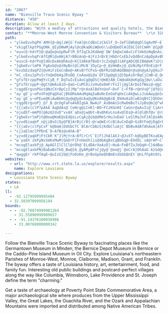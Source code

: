 ```yaml
---
id: "2067"
name: "Bienville Trace Scenic Byway "
distance: "450"
duration: Allow at least 2 days.
description: "With a medley of attractions and quality hotels, the Bienville Trace Scenic Byway  in northeast Louisiana will have a menu sure to satisfy your vacation cravings."
contact: "**Monroe-West Monroe Convention & Visitors Bureau**  \r\n 318-387-5691  \r\n\r\n"
path:
  - "ylkeEvvhqPH`AMX{@~@q[zW{G`FoAl@cCdBsCzCkGlF_O~JeFlEWh@qDlSqAvMF~E`@rFtAbIpDv^?vBu@|KEzLJfMCpKPjd@FdBh@`Ch@rAzNt[\\lAT`BBxCSdCaBtJaA~D{GdS[lBWjCBjCRzCx@rFRlDt@vb@BhBGlDe@lHB|B`ApG|A~HbBzErHhQx@~Bl@lCZvBXnE?xEeAzRg@hFsEhN_AdE_E|T]rC?rBTdEVfAT`DCdBoAhP_@jCqA`Gk@lG]`GqApPgBpLyDvXsCjWy@~CgJpUqDbKo@rCYjC_AzPD`B\\~CdAhGErCy@hQwCnZHhNGrCYpCmNbm@sBjIe@fC?lB^hYIhEu@fIMrEl@`Ou@fm@CvIJ~Ap@|ClIdQv@vChGra@T~ClAzc@lEld@d@xBvInYnKjYhC~FvHfKhAtB|BlHlAtEJjA?tOBrBJjAvF~UtA~HbBfLBnACnKEpBYrCc@~@{A|I]jERrF~@bt@CrFeB`Oe@tFIjBh@`I~BrSBlEc@jGeBrH{D~RoAlLc@fHaAlICtEpApYb@hOEn@BzCgFda@eA`KClANzCbAtND|HiB|i@aFvlAWfE[`JQlAgD|l@}@|F{CnMqUf}@k@bBYfB}V~`A_@dB}@zJeApeAOfGmB~`B_BxdAeArQmArYcC|_@y@bJkIdj@oAvScAtR}CpYm@lJeBtpA[~^Dp@|CbPpLfq@?nFIlCWrBuE|W_AtGsB`T}BnXiDjRWlCGpDBtEJjDrBhPDtAi@hTu@jJ?pFrBtMxAdGxAzLlDdUPpLAtr@]fFu@fAo@f@x@pCnCjOhExJ|@lCVlABlAG~Fs@p[Q`N`Nj@d`@z@y@dj@CbHX|@|AhD~DxFfGxJ`HbHlFrH|@~A~ClHnC|FvBpDdO|SfGhMhJnSzOja@d@~BTrWhArXLhJSbFcCzXO~D@rXFjGIrc@Hj\\fHho@TlEOjDU`C_Qzp@kDbMi@jAa@r@}AvA_V|K}BvAsAzAq@~A_@vAiJvi@i@rE{@jEgAnHUrBA`Cp@`XFrIMvDOvA}Mlg@oD`OyH~XqBdKcDxTi@fCeAvDaE`JuLpUaBxBoKfLiBlCcAjBUx@w@zDiDdVIrAH`G^jI"
  - "skigElkptPGgONk_@IyDNwMjAyl@c@ka@GiW@oG\\uDd@eDlA{EbC{GtCmHh`@{p@hPiXtHmIlPcQd[sb@bWq^`J{LbBkCpIwWlAaEx@mDd@sDrAyX~@wFxAgEhA{BbP}SfBeE`AaDd@qEDwQAw|@QafAeBsUa@wHG_Md@mGj@}Dz@wEbC}IjMo`@t@oGRsEG_B{@mGwVou@wNmg@eDcPGeEd@wFfByHpMkXlAgD^kBvMotA`@sFMqF{J}w@Ky[dBoTbC}URyEDgJ^}DReA~Rcs@dBgIR}D?cCOqDyDii@i@mCsAiEgCgEk@yBe@cDImIHcPCkh@Jqs@PeBZmApAeCjAqBbCuCvBkBx@e@nBwBz@_BrAmDNk@RgOCaLd]e@xRB?eHX{OhBiIpKyW^eAr@eDrDmb@lBoXd@uErCsNbh@aqBj\\uw@vCcI~BgLhAq\\VsE~E{dB`E}hAhC_bArCkv@tAkh@bC{s@XcQj@wRvBkYbCaU|A}P|@sHv@aDlBkFbDmHvEwIvM}T`Zki@tPw\\jWsc@nW_f@pc@ww@|FgJ|h@s`Ax@eBh@yAx@{ENeCDmd@HaC~@sI|E{Q|@_EJcCEmGMeBmM_f@oKmh@ev@qiD_@iESqIHgDxCgj@~IukB`@aIb@kEnAgFxB{EfBwBrAmAxkAcu@~OsJxGoE|BmBlBqBlCyDzBuEtBeHxF_[tIyf@xTurAnCgMvEkQfn@auBrAmGlCoPj@}AtJ{G|@y@N[Be@WwB}F|@gEDiEk@gDkAyBoAsAqAkNkQiAwBm@_BsKq[cAiDq^i|AqBsG_BkEmC{FyAoCsFeIi]_b@yGuHwHaK"
  - "euvcE~hdrP}@~@a@x@uGpRwFlM_DfIqCbJKdAm@`OW`Em@xCmAxCcFlHkOzNqBnAsJ~EyRnMcAdAcAzBiHrT}@bDIjA?fAr@dJ^nLV~DVnBr@jChUlg@lAxEdQ~|@dA~CpCtFt@|BlAhGl@fDPdCUtL?xDN`DTlFXvB\\nAd@pArAxBrUdXhBfChBrEfDrM~@`CbApArCtBdB`BhBjClAxCrAxEJx@BtA_@lCm@vAyB`E}BdCqCrBoIdEgCrBiBzBaKvRmBlFoAjEs@tCa@lDM|CIxOa@dF]lBi@jByE|L}@lD_@jDYtJ_@xDmAfEsHnReA~DcB|HcA~CyBrDeKlL_C|D}@xBa@~AgChNs@xByAdDsEdGma@hf@uBbDs@zAiAjDcCdLy@lCsAjCyErG}AlC_W`n@yAlC{CvCcN~JgDtBmCfAeuBzn@yDhBmDxBoAdAsAxAa{@ljAyD`GiA|DyP~{@YdA"
  - "ylkeEvvhqPrAfC@Rl@xAHjA?rBNzAn@~A|FzJrBrE|HbOrCxEbJvQdBnCzApDpAvBhCdC~Ad@jFBtRcAlBDrGzDvBlBlCbIz@xDHhBs@bJ?lCu@nVdBDvHlAhNfA|x@XpOApALn@R|h@zW|UtMpvAjy@|FxCbCj@~m@tGhBXvHzB|EdCxi@h`@fRbKjElC~GtIp[bb@fR|W~ArEz@C\\JzN`PrAdArCtA|Z`K|B^jNdApDf@~v@zTl@FhWu@fFLxOlArELjn@j@xAEbF@`[b@xAVtm@vRzy@d\\dFfBbAf@t@h@rAxA`N~VfEfHxAxArBpAfFnB|B\\|]`C`A?nIm@fADbCx@|Ed@hDFrD\\fCf@hFCpB]zAiAtLaCrAQ|DVbBfA`F~D~BfChClF|@xGrCtGx@~CCdDs@pEArAVjCzCrLXfCCzAUjCsBzHW~AH~V\\jBdA`CnAbBvBrAlCJlHIbCR`EpA|HfF`Gv@rJn@bBVfFlA`IdDdHlBzGlDhA`@`APnDMt@@j@Nz@ZxC`CnGpD~WxIpBLj@CjAUpAw@xFmFxJaLtEaHpEcI|@_AxCgBrR_I~@YbCQd_@~@fG^|ErAbCpB~AlBbBrD`EdOtArD|AhD~D`GzBzF`ApBrD|FbC~BbDrBrAj@xBd@pIfA`DCtEg@jDQhUHfFKlYArDFlEXxMjApAZdEfBpaAxk@rOlJfB~A|@rAx@tCb@jD"
  - "euvcE~hdrPx@]dOcDxAk@hAs@~K{IdAkAfBoDrJcZx@gDJiAFgAD{QE{Bm@eK?iD|@gOj@oGh@yB`AsBrIyLfBoClJaSp@eApBuAfGwA|BsAtAaBxK{OtAmAxA}@xBg@hNm@|Fs@~b@gNbC{@~BkA`DmCtS{UpDgFhU__@bBmBx@e@xBm@jM_ArB_@|B_Ax@y@vIyKbEcHtIaPdAsAdMiLx@cAn@mA~@mCzYsfAnA{BhAqA~P}QhBeAnCy@fToFvB]lBJzc@tIv@FdBApHgAn_@yGzCgApFsC|B}@bAM`Lm@bBQv@YfBw@ld@kX`JcH~RsLn@s@x@yAlB{F`@_AbAsAr@k@|By@lXaGnC_AzA_ApAyAxJqNzAkBtAy@|OmFdBwAnK{KbVqJlT{HxAq@t@m@bCeD~MkUbAqCxFaSdEoJtEiHdKuNRe@`@yA\\yBbDeXb@yAt@}@hd@sa@~AaBhAkBpGaQpB{FRgAdAoURmBd@gBpAeClKwNf@cAb@gAxAsHd@eAvAyBhIiKbFsF`AoA`Pi\\bC{DdNiSl@w@dB{AfFcCbBcAdAcBb@gB"
  - "}gbeEvrlmPA`FgAxb@s@zNyBnl@[zMcN`}DyCp~@_@zHmBxj@_@zNiRptFOnEi@rF_@zFsElrA]fGK`HR~EIhDwE~qAiBtl@yOluEgJttCsAh\\yRhaG}@pVo@pDOfBHx@d@~AEfDi@fO_AhQoNvfE}AnPa@`LYtJ?nJEpCyAd]eAjd@wGvrBqE~qAc@bPsAv][dC}@rE_B|GYlBO|D{Lb~DI`FHjE^hELvDCtBoBlk@]fC_@fBcAjD_BdDwkBdaDqr@llAsAfDcA~DWxBa@rFy@zPcEhq@E`BMzKK`q@Np_@YnB_BrH}d@jjBkUh}@c@tF]hJa@vRS~Cg@rDm@xC}FtOkAzD_ApFsBpQEpBDhDnC|c@zDd]bCjRp@lC|@xAVx@g@hAlDtNfIr^~AxFzEhL\\xA@jAIr@oB|HSnAyArWy@lLWlHgApNY~HCzEVpDjBnOLzC]rI_BhNK`DJ~ARdAlHnTfDtJt@zAfErMNd@CXd@fBbDtJLdAA~BeOfs@m@nGGzDBdBXtC^dCbBxEtJbQjLtTlKjR~AdCpXjf@fBtDtMvUnBbErNxVnBlErJlPf@`BhDxF"
  - "kvzbEzdaqPZ{@vHiFzEeCnBe@~AKvB?fCPxG~@bFRzGQhAQdBm@r@s@n@yAJy@XuJVeAj@kAlCcD|DyDnAeBbD{HbAkBjAs@zFgClCm@hBKbA?nQtBxAAxAMfWaHjBs@dHgFnK}GzAcBlC}Dx@aAn@_@rBy@rBk@jHa@`KyD~EmAvAKhADhEfAlAFpJoArDyAlEsD`FmGdTq`@t@mA|AeB|EsD`GyDzDaBvRaHrAq@bAaArCyEbA{Bd@gCb@_Hh@sEn@gDx@wB`@m@zPoP`LiU~BsDlUqSb@[`A]z`AnpArBhBbQpMtJ`IjR`NjR`HtLfHr@j@~@fAnItNt@xAb@vARlFC|JWpUh@dLFtDGlj@pQzAx@AfBm@bAcAhBiC`EgH~LiVr@_A`Ay@pCsApI{BbE}@vAKjIM`Da@bQkFpAm@l@k@`BsCpA_Dp@yCfBqUZgCZ{@hAqBdEkEjCyAlE{AjBy@nCmB`BaBt@kBNwAHiEf@wCrDwGnBiBdA[`AKvBErC^jGPrH@jMYxASrBw@jBsAhXwYjBiCp@cBZyApEa`@r@_EnAgFjA_DhDaGhMkSpA_Bp@e@~BgApAWhKy@~DDhO`AvCDpAShA_@rGsDnCgAlNsD|Eg@j]yA|C?xCd@hMlC"
  - "ml_cExu}pPvIcYn@oDbAgJRsD@_CoAao@i@a`@T{Gp@gGj@}DpAiDrBqCjCmB~@_@dNeC~z@cXbIoCdAS~AQrD?n]d@xBEtOm@fCk@xAw@xAmAnBoDnj@izAn@kB`@mBHmA?wB~v@{H`BUxFmBtLkFlEmAd^gIrBm@t@_@zNiOfB}B`MwPvFyJfBcE|Kw_@lBaGt@cBdHiLtBuC`FgEdJ{PtA}Btv@kbAzF}GbCqBvBsAjCmAlDkAbDm@dKmA~A?pOfA~DG|Fm@hD}@fRaHzCy@lUmDdNgDjE]fDDdBPzAf@xLdHpB`AvB\\bCK|@Sz@c@nJ}GrDkBpWuKfF_BtGgAjEWrCA~Z`@bBK`Ba@zAs@v@k@nOcOfTyQnC{CjIoLfPkSjBoC~@oCfGc^x@sCpHkTb@yCFkAGaEHkAb@gBf@_Ap@s@xAm@bGg@|Bk@xQaKfBeAdB{AbLgMjCw@`KSpAMj@SvPgMtAy@`B_@|@?xBXnH~AnDFrHStDb@~CtAzHxFtAr@xD~@|BLnM?xFMhVeDp[gDhCe@`By@jBmBpAsB`Q}]x@gApBwBpSoOlBoBjC_ElF{JjDeD`DaBf@a@tAeD"
  - "gfsfErzppPm@YcCyB_F_DqTwIcEiAoCg@qDS{r@mB}AW_Cm@oAk@oKgGgj@w\\aOuI}CsCaEgHwk@miA}EaKsY{y@sDaL}B{FwCgEiCgCmFaCyBk@qImAmE_BgDkCiCaDkKiRmCkCoAy@iDcAmWcEc@DmHeBcT{DwB_A}A_A_BaBaAgBmAsCi@eCMmCFuF^aOdAcVvCwZTmEEyEmA}SAmBdAcVIkAG_Ag@_CiF_L}@eCe@kB[mDmAuGs@oJCe]"
  - "gfsfErzppP~@gCt@mAvAiD~@aG~CuMlDiJzHuOvDmFrFsIlj@glArDoIfWai@~@gC|@qG~@uLrAcMX}@xCgFh@oAp@mEzAa_At@uh@AuB]sFiQ_yAR}BdBsCrA_FHcKS{W~AiKxA_HZ{BBkE[aI_A_HoA{FgF_RSqAIsCVqCn@gCn@mAnDyEbAsBrCwNhAmISaCk@sBgBsD{@kAyAuCwBkDa@aBDwBhAgCrAk@|}@e[rA_AvCgC}BsBgDsD_MuNwp@}w@Ys@E_@DkKeAGJoJmj@RoFlEiJ~G}BnDoD~GcAfAsAd@u@FkD?oGUsB]aFkBeX{L_Cy@iEOuN@sDV}DfAcD`CeArBqEdGcBx@cT`@iETsCt@wBx@_EvCyM|OmDnF[r@eF~HiGhKiBxAe]rUac@`YgBxAsEjCmBl@_BPsx@zDmBR_B^cBp@yAfAqAvAoRlZyApBkHvLyFfIcHxKu@lBg@jB]lDWnFcB|@mEtAmEvBgFbDmBv@sCr@_CLwWJcDyCiBgAiMB"
  - "cqgdErgvoPGxt@NzCXrBpCzI|Mp^r@rAxAlBdYnUxF~DvF`C~FfB~r@nVv@^j@f@|@bBX|@RdCc@`Ks@xEsA~E[`@aAp@iGtCqJpD_DnCgCdB{FtBy@hBe@`BIr@ErGe@veAJz@`GhLx@vBj@lCHdBF`CaC`SOzBDxAvE|P~Kb]x@~AlLpOcBpAwGlBq@\\aA|@KnACrARzE?rC_@lBY`@w@x@mAb@{FfAqK|A}d@t@sXfAaIAwHeAgCEiDHwFl@uNhCaG|A}BdAe@`@"
  - "ay`gE`y~oPoVFe@Fq@XaCjBkDReAAuMqAqIwBoNcEeOaFqHsCcAk@wLsJsbAwy@oSoPsE{BgG}Bu^aMmFyB}BmAmEcD_AeA{u@qdA}BqBaFoCiBa@cF]qDJqLrAmCP}D?kI]qb@gJ}hAcWkO{Bw]{C{TyB_EcA_LyE_V}M{HsD{D_AgGaA{UeDqJgC_^cLsB]cE_@gEBiCNue@`IwEb@iEOaTwC}B`@oBl@cDvBso@lf@uBnBoBpCkEfH_e@px@yAvDc@fB[rC}@jK_@jJEdZIdE]lDiAzD_MpXwArD_BxCcBvBqBfBgBx@{C~@mEt@kFj@wO`CmTdEuRlE_IzBeB~@mX~PgI`Eim@vR{SlHeE~BqEhDyi@dd@iDrByElB_NfEiBd@}Fd@obAfEaJd@mCXiQ`EqwAh^aGrAqFf@"
  - "ay`gE`y~oPEue@KiAwBkHc@y@q@y@cAa@y@KoAk@gBiB_DkHoAiD[wBJqBtC}QhOey@rAkGbVqw@d@aBXsCHsCM}VV}\\n@kh@d@wl@D}VRkXEyHJ{Vi@}H}EcYe@aGGqDNwGtFq_A?iBOiCWkCiA{E_DyHwLeTqV}_@a@eAs@_DMgAAmAHgD\\eCxJwW|Tuk@j@eNlSsdDrDee@b@aFtBgOlAaG~AgKfDwP^sCTaDHeEOuNuOqzGWcMKoPyCaoNA}c@RoPzBip@x@_\\DsEc@eI_AcGkR}|@}}DgzQiAqCoDqFwa@yj@oCgDoE_Eoy@yh@eB{AiBqBuD{GkWgj@mBaG_@eBu@gFYeFeEukAW{BiAsE_@iAkBgDqNuOyEmEmEcCia@gSmIsEaf@}YcYoQmCcCaLyNy@yAoAsDcC_SgHst@IaGNuCAeE}B}YqAuMMgDGgEEe_@OaPIec@B_GMiIL{Ld@aGbCcU^yFDcHEaTcBcuA?kChBqUX}O?q^iAqc@Rw~ACm`@F{IbC_f@rG_hApMw~BhCyh@jFw{@hSqsD"
  - "cqgdErgvoP}_@?_B_@cOgFaFoAkBIgGA_NwAiF_AsBmAsScRwDmBsTsJyBs@m|@^wEXmC?yDAsBWoAYiAg@iAXwB@_p@yBuCHIQu@K_P_@_CYcHsCwPiISQUeAe@oKMaAc@mBe@wAY{@uAiC}@aAy@{@kCwA}Ag@yACeOJkEEkh@sDaB_@eBs@}@u@yAkBmAmCuX{x@iL_\\{CgE{GsI}EgEqCsB_D_BcSyGwBg@yRyAkb@aHmBSmJEsg@CmAMeAo@QUk@gBO_ATuh@MyBg@sA_d@gf@{D_Fq`A{rA{]{h@aHsKy@aBOi@E{@?qDDkvCHmK"
  - "{{|aEv|clP?pAkA`Aq@dAs@`CeNrg@iCnK]~BO~FCzKGnHI`CaGnr@aAvIi@`CiArC_Rpa@gChFsBdDkBzB{D|D{CtB}c@pVqFxCgHfD_IfDyBt@kBZeGp@gD`Akm@tUeFnCeQnNeBjAyAv@kz@fXqCz@yH|A}DdAum@hSmOjEwFnAkLjDmJnDaEpBsAz@cEjD}CjDa}@bkAodAt{A}ShZmK|Owj@dy@ob@rm@eJ`N{LtPs{@zoA}Wl_@cRpXoiB`kC}DhG_B~CaA`CkAfEY\\o@DShKsC`wD_@`GW~BcNv~@YxDwJxiEqGtxC_@lK@xHRrDjLxz@x@zJZdGFhFo@zWJnEbB|b@DhEEfCUvCqJtr@iA`EcCrDgFxEeNfLmBfAcC~@gLt@iRx@ySrA_jAtP{d@lLmALeAJoAEcD[uPeCgBM}@DsC`@eAl@oBjBmA`Caf@lnAoCnH}Ov`@cOhZ}GvUcB~EcC`DaUnSu@~@iArBo@rCUzBxAtm@?dHc@fJ_AzI}DfOmJ`[yItZ{@`E{Khn@aB~FsHvT_BlG_@rCmFhs@o@vEgAnBcG~Fs@dA|GnLl@~AHrBJf~@YrDcD`WOvHo@zOs@V[x@qI|^wDjRO~BD~BNfA[LcAv@iBzC_AxBeI|YkBlFkB`EgEnGmPlS{AxB}MjXyArAgKrF{DdC_y@nl@gF`E}CdEeJjTsFlJy@xBUrAMfC[bWMjmEFfLZ`Rl@hh@DdHChAuAxBmHlJqC~Amg@`UeB`A}DdEwTjYiBzDe@jB]`CUdDiA~e@i@lCe@x@u@t@w@b@{@Tu{@fQmDjAuBlAmZ|UmBdAaAZkC^wXj@mBXi@Ru@d@s@z@oC~EkBpCuAfAoP`HkPpEgBhAoBjCqMdVcArAeIrImE~DcDhDwCnBkBz@}Cx@sHrCkRrJaBxAsA`B}BdEyC|Gs@p@k@PaAEeA_@oAeA}AqBoAy@uOwE_Du@wQoC_AEeAFw@Vo@^gApAm@zAoHbW_AfB}@bAeAx@iB|@sBj@{QjBwB^cBl@gJ`GaCdAu@PcB@eCQgRgGaKwDoBe@cBIak@Skv@o@aw@c@_e@e@_F?"
  - "ojudEf~mmPO|@Az@JdvD^vvAX`aDx@jw@Gt~Bv@hKvLnsAv@lDz@~Al@l@hf@v`@r@`AXv@`@lCKxC_@rAwd@xtAUfB?`BBv@\\`BvRhk@vD`KvBdDdS|SbErF|@~BVdAnDhSjAnFjIxNpJvOhB~BlCfB|k@jWrCvBnAfB|DzG|Sh_@bB`BhRnMtCjAbDr@|^fHxN~BlGrAlLlBxA^|CfB~LrIlAdAjVrWvAjBdBxCfBtDpKn\\rFbPvBxD|EfEbi@db@vH~FlCrA?tk@Hd_@Mx\\?xb@Kb`@Ir~@M~LQx{@ShQ?fM?tLd@pg@?~RnDQjCa@NS~Ke@rGe@|FMtXyAZnMn@~CHdBElWYxBsCxOe@zNm@vJaEbVuFjUkm@~jBs@xC_@pCKtCc@lqCe@zyBKvw@"
  - "}gbeEvrlmP}t@Dow@KmE@sEd@iLvCqAj@ib@dMeSrHuJxDaU`LeSlMaJnF}Al@sARuAJqDEub@sC{IyAgdAkZwTaE}a@{OeGgBmCYsEEgDR}Bd@wKxEwGlDwFzAwYj@gXPsBQu@SsSsIgA[oAOoBB}A`@yDpBaE`BiDd@oAEmJeAgQuBgHiAqG{A{HaCy}Aqi@aMuDglAkYmYaJic@sKOug@NkjBImCOkAm@kBu@{AmAsAuEgDqKgGaEyCcAeB_GcO_AyBiAsBqBeCya@qa@q@y@mA{Bg@gAu@sCc@eGAoGLciCm@iFgDoPu@mJw@aRa@iB]w@ml@gi@sBgCc@cAu@mBkp@ojCgXaw@iAqDgAiFaHsb@{@_DeH}PeAqB{@mAgBgByZwVqB}BiAmBu@uCcBaKaGka@OkDKid@SyF_@wBsE}Rg@_BkAeCwBgCyU{P_BiBsSc[sBmBs@_@iAYey@yMqCu@{A_Am@k@eLwLwj@qk@}CiCwBqA{BgAqBs@wHwA_f@uDeBWcBo@ah@wYc{@}f@y}BuqAcBg@iAQqm@_DqEa@}W{Eep@mO}UaDaN_E}GaCwGyCsRyJmGuDuLeIyAsAkAaCwa@qeA{]ygAiE}P_@y@gFeG{DkHsHeMqIcMqI{Ke@}@aGkNe@}@s@y@gBsA{@Ya]}FuA[sBu@gAe@mF_EqM}KwB_CcFaIwDyGgGgNeB{EoIe]y@gLk@cMa@M}@q@mAsAY{@s@sDSqCByJNsCScAq@cAmAy@qJsDyDiAA?"
  - "yzxdEzaqkP_n@jiBsG|Qy@fB}ArBiCrB{~@ra@mErCcB|AuCnDqD~GiBtFo@jDg@rD[hIwD|jC[nN_@tE_@fCgGd`@O|Cc@b}Ci@bHmFph@D`Fb@fD|@fDt@|AxAxBlHbGtj@~b@dCzBjB|CjA~C`@zCLnBArDuKxvA}@|NgJnaDeAxb@}DruAw@dTq@nLc@`FsBlPqAfIeB|IaxAbpFsD`PmA`HyArKaA|I_Ftn@oAhSeLj|AkBxNeGpa@iAfK}@jOgGrmAi@tLHrDXzCbChPz@jIA`j@"
  - "{{|aEv|clPpCxF`k@bmA|DdGbCfC`BlArCbBzS|KdbCloAjC`BbBvAdAfAhAxA|AfCvr@rwAdWl`@pc@bp@fLrQlBtBfD~BlYhOzClBt}EjgCtu@v`@fJfFxJzE|w@ta@jf@xWf\\tPtDxBjD~B|BzBzE`Gp_@xg@pApBxFhKbnAfqCpZns@jGfNpSxb@hv@|dBpMrXfw@ntAhJzOlDxG|NdWtfEpnHhApBf@tBrB|FnE_BjD_AzAYjDWp@UnA?vVz@~fBjDtIXxjAlBtKTpFZxHz@nFlA`ErAjHpCvS`Jh_Aj`@xBx@NC|c@fRvH`CrFdAfGr@lWd@riBlB~EJb@JfBEf@KlEyDpEmFfG{GdCaDd@kAtPcy@|Kuj@hAwEdBcFfZst@lAoD|EaLfDgFhV{YjDuDdXs[`C_DnQgTtd@wl@rBeDtEmJrDsIpLyVtAsDfBsGdGeY`Pyr@x@sDx@oFt@gJGk@zAcOf@gIp@oH|F{s@dEwb@rCm^|@cJ`AkHbCuMpSy_APSlAeFp@qB|AoCfEmElVuUrOeP"
  - "cj}aElmclPPDnE`D~AfBz@xAhA~B"
  - "yzxdEzaqkP|FtCbR`K^JlMjYrA~BfCrCrC`E|FlJhAlAXJ~@JvXT~k@GpBETKxaEApDDfGz@xCjAbv@ze@nWbPtIdFdm@r_@nsA|y@hHdDpDpAfG~AvHlAzId@|GEtCKlD]`ImAtLiEpsAsh@lbDqmA`JaCfCa@bDYhDW|FMfGFpDRrG~@rDv@jIlC~CrAnpG|gDbCz@xBd@bDXzEEbmBcHzQYtOHrCClFc@pCe@`oA_UhCWtCD|CX|@VhqD`cAzLxC|uC`h@vw@~Mh~Brb@`Hx@xEPh}DsArvD}@fUSz`@GzGXpK`CfuGrpB~rBtn@"
  - "w`yaEh`zkPyNxSmKxMwM|QoDrF{FnHaUh[is@dbAgBxCqBbGq@~EOdEL`sA@rAP~CfA|GG|BWfBA?"
  - "mcogElaxkPj@_ApAGlIlClCl@rDh@`ELdDArXeAzD]~HuA~FeBfZuJbQqH~C}AdBoAjJcI~JyJhGaFfEaEhB_CjHuKbFgGpBuCpAsC|C_KdJeVzDaNpAqF|BeS~A_Iv@cD"
  - "mcogElaxkPN}BaEwBoTkQ_Bw@}A_@yAMyBFsCj@y@`@oo@j`@oCrA}DhAaG`A}Gd@eh@Fex@GcGF_Pj@}HJuqB@{j@Mci@P}lAUyg@JekAK}LMgIY}SK{NBoV^m`AE}HKmH_@gmC}R"
  - "qwggEr`rkPfAqE~@uIzG}b@|FoOzKm_@rBoGpGeQhBmEnSbGbQnEt`@nLfFpAtOtL|ChCbCt@~ALxCKjFsAtAWpJAjnDfCpyApAjfC`Bza@j@hqDrBzHx@`\\zFfCPz@ErBYnLqDdB_@rCSvC?laAdA|f@RbOPh}BzAhf@d@|zAl@l~BnBj\\Hvp@j@`I?vGStOeAzLgBtKeCzrAk]zImBnEg@jIYlC]rEsAnHgCnImEjEeBdPiEdQkF|y@kSvhEohA|rCet@zFeA`K_C`j@qNjB]rEY~DJnCXjCj@~CfAjDjBzEbE~c@bc@pGzFtgAxeAb|@py@jDrCnd@tUrIxEtEfE~@fA|AlCtCxCfRrKlGzCpZfP"
websites:
  - url: "http://www.crt.state.la.us/explore/results.aspx"
    name: Explore Lousiana
designations:
  - Louisiana State Scenic Byway
states:
  - LA
ll:
  - -92.12795999995404
  - 32.50397099956194
bounds:
  - - -92.78874999981264
    - 31.55890999989657
  - - -91.14376100036986
    - 33.00769000009342

---
```


<p>Follow the Bienville Trace Scenic Byway to fascinating places
like the Germantown Museum in Minden, the Bernice Depot Museum in
Bernice or the Caddo-Pine Island Museum in Oil City. Explore
Louisiana's northeastern Parishes of Monroe-West, Monroe,
Claiborne, Madison, Grant, and Franklin. The byway offers a taste
of Louisiana history, art, entertainment, food, and family fun.
Interesting old public buildings and postcard-perfect villages
along the way like Columbia, Winnsboro, Lake Providence and St.
Joseph define the term "charming."</p>
Get a taste of archaeology at Poverty Point State Commemorative
Area, a major archaeological site where produces from the Upper
Mississippi Valley, the Great Lakes, the Ouachita River, and the
Ozark and Appalachian Mountains were imported and distributed among
Native American Tribes.
